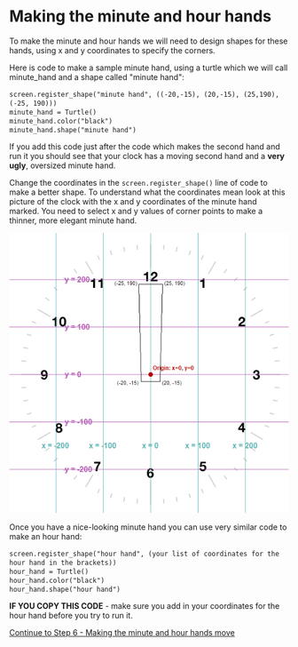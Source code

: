 # Making the minute and hour hands

To make the minute and hour hands we will need to design shapes for these hands, using x and y coordinates to specify the corners.

Here is code to make a sample minute hand, using a turtle which we will call minute_hand and a shape called "minute hand":
```
screen.register_shape("minute hand", ((-20,-15), (20,-15), (25,190), (-25, 190)))
minute_hand = Turtle()
minute_hand.color("black")
minute_hand.shape("minute hand")
```
If you add this code just after the code which makes the second hand and run it you should see that your clock has a moving second hand and a **very ugly**, oversized minute hand.

Change the coordinates in the ```screen.register_shape()``` line of code to make a better shape. To understand what the coordinates mean look at this picture of the clock with the x and y coordinates of the minute hand marked. You need to select x and y values of corner points to make a thinner, more elegant minute hand.

![Clock with grid and minute hand](clock_min_hand.gif "Clock with x and y coordinate grid and minute hand outline") 

Once you have a nice-looking minute hand you can use very similar code to make an hour hand:

```
screen.register_shape("hour hand", (your list of coordinates for the hour hand in the brackets))
hour_hand = Turtle()
hour_hand.color("black")
hour_hand.shape("hour hand")
```

**IF YOU COPY THIS CODE** - make sure you add in your coordinates for the hour hand before you try to run it.

[Continue to Step 6 - Making the minute and hour hands move](../Step6-Making-the-hands-move)



